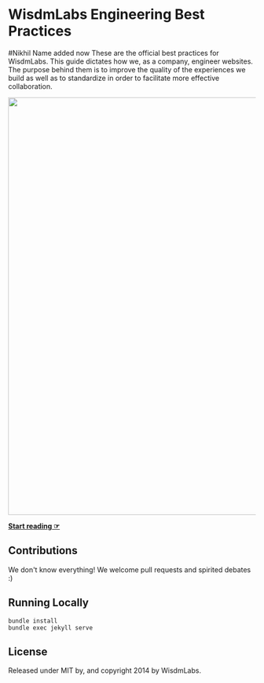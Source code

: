 # WisdmLabs Engineering Best Practices
#Nikhil Name added now
These are the official best practices for WisdmLabs. This guide dictates how we, as a company, engineer websites. The purpose behind them is to improve the quality of the experiences we build as well as to standardize in order to facilitate more effective collaboration.

<a href="https://WisdmLabs.com/contact/"><img src="https://WisdmLabsdotcom-wpengine.s3.amazonaws.com/uploads/2016/10/WisdmLabs-Github-Banner.png" width="850"></a>


**[Start reading ☞](https://WisdmLabs.github.io/Engineering-Best-Practices/)**

## Contributions

We don't know everything! We welcome pull requests and spirited debates :)

## Running Locally

```
bundle install
bundle exec jekyll serve
```

## License

Released under MIT by, and copyright 2014 by WisdmLabs.
